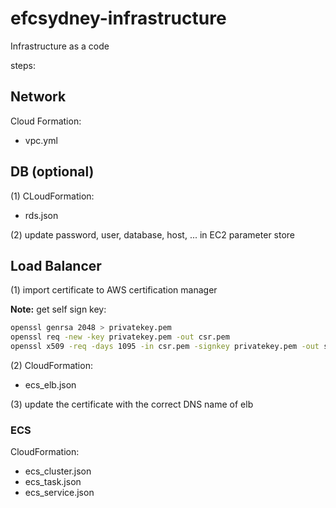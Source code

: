 # efcsydney-infrastructure
Infrastructure as a code


steps:

## Network

Cloud Formation:
- vpc.yml

## DB (optional)

(1) CLoudFormation:
- rds.json

(2) update password, user, database, host, ... in EC2 parameter store

## Load Balancer

(1) import certificate to AWS certification manager

**Note:** get self sign key:

```bash
openssl genrsa 2048 > privatekey.pem
openssl req -new -key privatekey.pem -out csr.pem
openssl x509 -req -days 1095 -in csr.pem -signkey privatekey.pem -out server.crt
```

(2) CloudFormation:
- ecs_elb.json


(3) update the certificate with the correct DNS name of elb
### ECS

CloudFormation:
- ecs_cluster.json
- ecs_task.json
- ecs_service.json